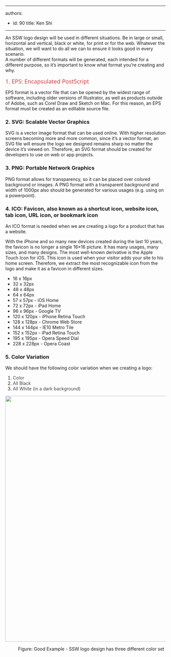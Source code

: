 

---
authors:
  - id: 90
    title: Ken Shi
---




<span class='intro'> ​​​​​An SSW logo design will be used in different situations. Be in&#160;large or small, horizontal and vertical,&#160;black or white, for&#160;print or for&#160;the web. Whatever the situation, we&#160;will want to do all we&#160;can to ensure it looks good in every scenario.<br>A number of different formats will be generated, each intended for a different purpose, so it’s important to know what format&#160;you’re creating and why.<br> </span>

<p>​​<span style="color&#58;#cc4141;font-family&#58;&quot;segoe ui&quot;, &quot;trebuchet ms&quot;, tahoma, arial, verdana, sans-serif;font-size&#58;18px;">1. EPS&#58; Encapsulated PostScript</span></p><p>​EPS format is a vector file that can be opened by the widest range of software, including older versions of Illustrator, as well as products outside of Adobe, such as Corel Draw and Sketch on Mac. For this reason, an EPS format must be created as an editable&#160;source file.&#160;<br></p><h3 class="ssw15-rteElement-H3">2.&#160;SVG&#58; Scalable Vector Graphics<br></h3><p>SVG is a vector image format that can be used online. With higher resolution screens becoming more and more common, since it’s a vector format, an SVG file will ensure the logo we&#160;designed remains sharp no matter the device it’s viewed on. Therefore, an SVG format should be created for developers to use on web or app projects.&#160;<br></p><h3 class="ssw15-rteElement-H3">3.&#160;PNG&#58; Portable Network Graphics<br></h3><p>PNG format allows for transparency, so it can be placed over colored background or images. A PNG&#160;format&#160;with a transparent background and width of 1000px&#160;also should be generated for various usages (e.g. using on a powerpoint).&#160;<br></p><h3 class="ssw15-rteElement-H3">4.&#160;ICO&#58; Favicon,&#160;also known as a shortcut icon, website icon, tab icon, URL icon, or bookmark icon<br></h3><p>​An ICO format is needed when we are&#160;creating a logo for a product that has a website.&#160;</p><p>With the iPhone and so many new devices created during the last 10 years, the favicon is no longer a single 16×16 picture. It has many usages, many sizes, and many designs.&#160;The most well-known derivative is the Apple Touch Icon for iOS. This icon is used when your visitor adds your site to his home screen. Therefore, we extract the most recognizable icon from the logo and make it as a favicon in different sizes.&#160;<br></p><ul><li>16&#160;x 16px<br></li><li>32 x 32px<br></li><li>48 x 48px<br></li><li>64 x 64px<br></li><li>57 x 57px - iOS Home<br></li><li>72 x 72px - iPad Home<br></li><li>96 x 96px - Google TV<br></li><li>120 x 120px - iPhone Retina Touch<br></li><li>128 x 128px - Chrome Web Store<br></li><li>144 x 144px - IE10 Metro Tile<br></li><li>152 x 152px - iPad Retina Touch<br></li><li>195 x 195px - Opera Speed Dial<br></li><li>228 x 228px - Opera Coast<br></li></ul><h3 class="ssw15-rteElement-H3">5. Color Variation</h3><p>​We should have the following color variation when we creating a logo&#58;<br></p><ol><li>
      <span style="color&#58;#444444;">Color</span><br></li><li>
      <span style="color&#58;#444444;">All Black</span><br></li><li>
      <span style="color&#58;#444444;">All White (in a dark background)​</span><br></li></ol><dl class="ssw15-rteElement-ImageArea">
      <img src="/PublishingImages/ssw%20logo%20sample.png" alt="" style="width&#58;770px;" />
   </dl><dd class="ssw15-rteElement-FigureGood">Figure&#58;&#160;Good Example -​&#160;SSW logo design has three different color set​<br></dd>​<br>
<p></p><p>​<br></p><p>​<br></p>


